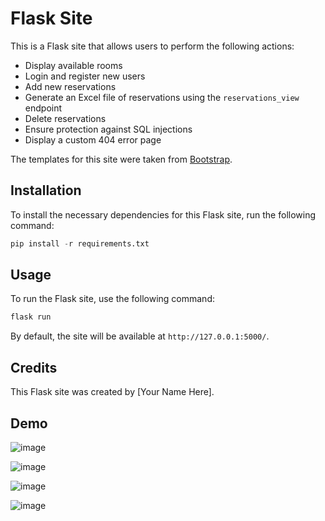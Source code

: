 # Flask Site

This is a Flask site that allows users to perform the following actions:

- Display available rooms
- Login and register new users
- Add new reservations
- Generate an Excel file of reservations using the `reservations_view` endpoint
- Delete reservations
- Ensure protection against SQL injections
- Display a custom 404 error page

The templates for this site were taken from [Bootstrap](https://getbootstrap.com/docs/5.3/examples/). 

## Installation

To install the necessary dependencies for this Flask site, run the following command:

```python
pip install -r requirements.txt
```

## Usage

To run the Flask site, use the following command:

```python
flask run
```
By default, the site will be available at `http://127.0.0.1:5000/`.

## Credits

This Flask site was created by [Your Name Here].

## Demo

![image](https://user-images.githubusercontent.com/71938499/219694125-d97addc1-0a29-4fae-bc08-11448776cca3.png)

![image](https://user-images.githubusercontent.com/71938499/219694191-eb4e927f-ea94-4610-a6cd-eea2b1503796.png)

![image](https://user-images.githubusercontent.com/71938499/219694432-334fef63-0356-4f38-b6be-3687a5cc2242.png)

![image](https://user-images.githubusercontent.com/71938499/219694532-2f966485-198c-4090-bf11-28d8cdd44f2c.png)


